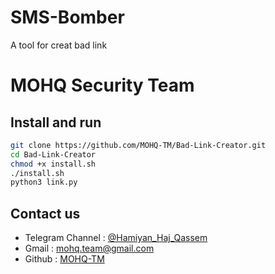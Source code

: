# SMS-Bomber
A tool for creat bad link
# MOHQ Security Team

## Install and run
```bash
git clone https://github.com/MOHQ-TM/Bad-Link-Creator.git
cd Bad-Link-Creator
chmod +x install.sh
./install.sh
python3 link.py
```

## Contact us
- Telegram Channel : [@Hamiyan_Haj_Qassem](https://t.me/Hamiyan_Haj_Qassem)
- Gmail : [mohq.team@gmail.com](mailto:mohq.team@gmail.com)
- Github : [MOHQ-TM](https://github.com/MOHQ-TM)
